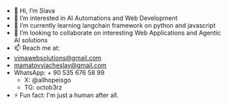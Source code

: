 - 👋 Hi, I’m Slava
- 👀 I’m interested in AI Automations and Web Development 
- 🌱 I’m currently learning langchain framework on python and javascript 
- 💞️ I’m looking to collaborate on interesting Web Applications and Agentic AI solutions 
- 📫 Reach me at:
- vimawebsolutions@gmail.com
- mamatovviacheslav@gmail.com
- WhatsApp: + 90 535 676 58 99 
   -   X: @allhopeisgo
   - TG: octob3rz
- ⚡ Fun fact: I'm just a human after all. 

<!---
GloryMighty/GloryMighty is a ✨ special ✨ repository because its `README.md` (this file) appears on your GitHub profile.
You can click the Preview link to take a look at your changes.
--->

